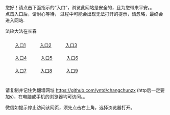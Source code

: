 您好！请点击下面指示的“入口”，浏览此网站是安全的，且为您带来平安。。 <br/>
点击入口后，请耐心等待， 过程中可能会出现无法打开的提示，请忽略，最终会进入网站. </br>

法轮大法在长春<br/>
<div style="padding:10px"><a style="margin:20px" target="_blank" href="https://d1yj10ip1fsfwi.cloudfront.net/2Qpsp?wqoyoe" id="ccLink1" rel="nofollow">入口1</a> <a target="_blank" style="margin:20px" href="https://d1zyt0drwt8ezz.cloudfront.net/2Qpsp?tsjsgbh" id="ccLink2" rel="nofollow">入口2</a> <a style="margin:20px" target="_blank" href="https://d1x27x6ty1zeok.cloudfront.net/2Qpsp?tezewne" id="ccLink3" rel="nofollow">入口3</a></div>

<div style="padding:10px" ><a style="margin:20px" target="_blank" href="https://d1yj10ip1fsfwi.cloudfront.net/2Qpsp?wqoyoe" id="ccLink4" rel="nofollow">入口4</a> <a style="margin:20px" href="https://d1zyt0drwt8ezz.cloudfront.net/2Qpsp?tsjsgbh" target="_blank" id="ccLink5" rel="nofollow">入口5</a> <a style="margin:20px" href="https://d1x27x6ty1zeok.cloudfront.net/2Qpsp?tezewne" target="_blank" id="ccLink6" rel="nofollow">入口6</a></div>

<div style="padding:10px"><a style="margin:20px" target="_blank" href="https://d1yj10ip1fsfwi.cloudfront.net/2Qpsp?wqoyoe" id="ccLink7" rel="nofollow">入口7</a> <a style="margin:20px" href="https://d1zyt0drwt8ezz.cloudfront.net/2Qpsp?tsjsgbh" target="_blank" id="ccLink8" rel="nofollow">入口8</a> <a style="margin:20px" target="_blank" href="https://d1x27x6ty1zeok.cloudfront.net/2Qpsp?tezewne" id="ccLink9" rel="nofollow">入口9</a></div>

<br/>



请复制并记住免翻墙网址 https://github.com/yntd/changchunzx (http后一定要加s)，在电脑或手机的浏览器均可访问。。<br/>

微信如提示停止访问该网页，须先点击右上角，选择浏览器打开。
